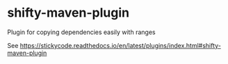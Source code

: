 # shifty-maven-plugin

Plugin for copying dependencies easily with ranges

See https://stickycode.readthedocs.io/en/latest/plugins/index.html#shifty-maven-plugin
